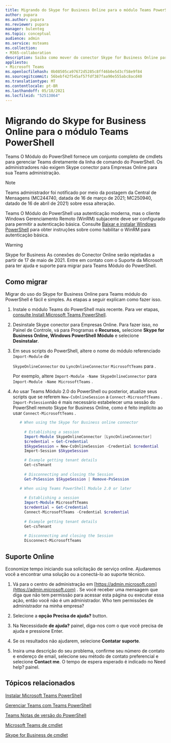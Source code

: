 ```yaml
---
title: Migrando do Skype for Business Online para o módulo Teams PowerShell
author: pupara
ms.author: pupara
ms.reviewer: pupara
manager: bulenteg
ms.topic: conceptual
audience: admin
ms.service: msteams
ms.collection:
- M365-collaboration
description: Saiba como mover do conector Skype for Business Online para o módulo Teams PowerShell para gerenciar Teams.
appliesto:
- Microsoft Teams
ms.openlocfilehash: 0b08505ca97672d5285c8ff46b0e5d3cf58e9f84
ms.sourcegitcommit: 56bebf42f545af57fdf387faa90e555abc8acd40
ms.translationtype: MT
ms.contentlocale: pt-BR
ms.lasthandoff: 05/18/2021
ms.locfileid: "52513864"
---
```

# <a name="migrating-from-skype-for-business-online-connector-to-the-teams-powershell-module"></a>Migrando do Skype for Business Online para o módulo Teams PowerShell

Teams O Módulo do PowerShell fornece um conjunto completo de cmdlets para gerenciar Teams diretamente da linha de comando do PowerShell. Os administradores não exigem Skype conector para Empresas Online para sua Teams administração.

> [!NOTE]
> Teams administrador foi notificado por meio da postagem da Central de Mensagens (MC244740, datada de 16 de março de 2021; MC250940, datado de 16 de abril de 2021) sobre essa alteração.
>
> Teams O Módulo do PowerShell usa autenticação moderna, mas o cliente Windows Gerenciamento Remoto (WinRM) subjacente deve ser configurado para permitir a autenticação básica. Consulte [Baixar e instalar Windows PowerShell](/skypeforbusiness/set-up-your-computer-for-windows-powershell/download-and-install-windows-powershell-5-1) para obter instruções sobre como habilitar o WinRM para autenticação básica.

> [!WARNING]
> Skype for Business As conexões do Conector Online serão rejeitadas a partir de 17 de maio de 2021. Entre em contato com o Suporte da Microsoft para ter ajuda e suporte para migrar para Teams Módulo do PowerShell.

## <a name="how-to-migrate"></a>Como migrar

Migrar do uso do Skype for Business Online para Teams módulo do PowerShell é fácil e simples. As etapas a seguir explicam como fazer isso.

1. Instale o módulo Teams do PowerShell mais recente. Para ver etapas, [consulte Install Microsoft Teams PowerShell](teams-powershell-install.md).

2. Desinstale Skype conector para Empresas Online. Para fazer isso, no Painel de Controle, vá para Programas e **Recursos,** selecione **Skype for Business Online, Windows PowerShell Módulo** e selecione **Desinstalar**.

3. Em seus scripts do PowerShell, altere o nome do módulo referenciado ```Import-Module``` de

    `SkypeOnlineConnector` ou `LyncOnlineConnector` `MicrosoftTeams` para .

    Por exemplo, altere `Import-Module -Name SkypeOnlineConnector` para `Import-Module -Name MicrosoftTeams` .

4. Ao usar Teams Módulo 2.0 do PowerShell ou posterior, atualize seus scripts que se referem `New-CsOnlineSession` a `Connect-MicrosoftTeams` . `Import-PsSession`não é mais necessário estabelecer uma sessão do PowerShell remoto Skype for Business Online, como é feito implícito ao usar `Connect-MicrosoftTeams` .

    ```powershell
       # When using the Skype for Business online connector
         
         # Establishing a session
         Import-Module SkypeOnlineConnector [LyncOnlineConnector]
         $credential = Get-Credential
         $SkypeSession = New-CsOnlineSession -Credential $credential
         Import-Session $SkypeSession
    
         # Example getting tenant details
         Get-csTenant
         
         # Disconnecting and closing the Session 
         Get-PsSession $SkypeSession | Remove-PsSession
    
       # When using Teams PowerShell Module 2.0 or later
       
         # Establishing a session
         Import-Module MicrosoftTeams
         $credential = Get-Credential
         Connect-MicrosoftTeams -Credential $credential
       
         # Example getting tenant details
         Get-csTenant
         
         # Disconnecting and closing the Session  
         Disconnect-MicrosoftTeams
    ```

## <a name="online-support"></a>Suporte Online

Economize tempo iniciando sua solicitação de serviço online. Ajudaremos você a encontrar uma solução ou a conectá-lo ao suporte técnico.

1.  Vá para o centro de administração em [https://admin.microsoft.com](https://admin.microsoft.com) . Se você receber uma mensagem que diga que não tem permissão para acessar esta página ou executar essa ação, então você não é um administrador. Who tem permissões de administrador na minha empresa?

2.  Selecione a **opção Precisa de ajuda?** button.

3.  Na Necessidade **de ajuda?** painel, diga-nos com o que você precisa de ajuda e pressione Enter.

4.  Se os resultados não ajudarem, selecione **Contatar suporte**.

5.  Insira uma descrição do seu problema, confirme seu número de contato e endereço de email, selecione seu método de contato preferencial e selecione **Contact me**. O tempo de espera esperado é indicado no Need help? painel.

## <a name="related-topics"></a>Tópicos relacionados

[Instalar Microsoft Teams PowerShell](teams-powershell-install.md)

[Gerenciar Teams com Teams PowerShell](teams-powershell-managing-teams.md)

[Teams Notas de versão do PowerShell](teams-powershell-release-notes.md)

[Microsoft Teams de cmdlet](/powershell/teams/?view=teams-ps)

[Skype for Business de cmdlet](/powershell/skype/intro?view=skype-ps)
